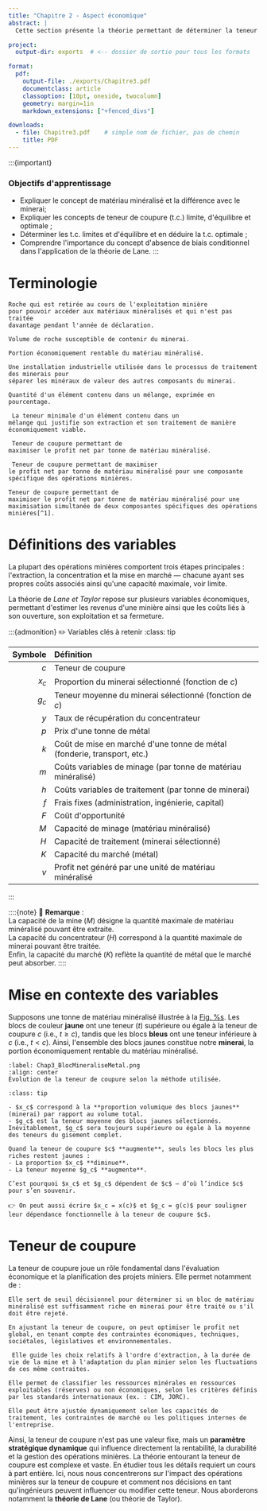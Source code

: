```yaml
---
title: "Chapitre 2 - Aspect économique"
abstract: |
  Cette section présente la théorie permettant de déterminer la teneur de coupure optimale pour les opérations minières. La définition des paramètres y est exposée, ainsi que des ateliers interactifs permettant d’étudier l’impact des paramètres opérationnels et économiques sur la rentabilité des projets miniers.

project:
  output-dir: exports  # <-- dossier de sortie pour tous les formats

format:
  pdf:
    output-file: ./exports/Chapitre3.pdf
    documentclass: article
    classoption: [10pt, oneside, twocolumn]
    geometry: margin=1in
    markdown_extensions: ["+fenced_divs"]

downloads:
  - file: Chapitre3.pdf    # simple nom de fichier, pas de chemin
    title: PDF
---
```


:::{important}
### Objectifs d'apprentissage

-   Expliquer le concept de matériau minéralisé et la différence avec le
    minerai;
-   Expliquer les concepts de teneur de coupure (t.c.) limite,
    d'équilibre et optimale ;
-   Déterminer les t.c. limites et d'équilibre et en déduire la t.c.
    optimale ;
-   Comprendre l'importance du concept d'absence de biais conditionnel
    dans l'application de la théorie de Lane.
:::

# Terminologie

```{dropdown} **Stérile**
Roche qui est retirée au cours de l'exploitation minière
pour pouvoir accéder aux matériaux minéralisés et qui n'est pas traitée
davantage pendant l'année de déclaration.
```


```{dropdown} **Matériau minéralisé**
Volume de roche susceptible de contenir du minerai.
```


```{dropdown} **Minerai**
Portion économiquement rentable du matériau minéralisé.
```


```{dropdown} **Concentrateur (ou usine de traintement)**
Une installation industrielle utilisée dans le processus de traitement des minerais pour
séparer les minéraux de valeur des autres composants du minerai.
```


```{dropdown} **Teneur**
Quantité d'un élément contenu dans un mélange, exprimée en pourcentage.
```


```{dropdown} **Teneur de coupure**
 La teneur minimale d'un élément contenu dans un
mélange qui justifie son extraction et son traitement de manière
économiquement viable.
```


```{dropdown} **Teneur de coupure optimale**
 Teneur de coupure permettant de
maximiser le profit net par tonne de matériau minéralisé.
```


```{dropdown} **Teneur de coupure limite**
 Teneur de coupure permettant de maximiser
le profit net par tonne de matériau minéralisé pour une composante
spécifique des opérations minières.
```


```{dropdown} **Teneur de coupure d'équilibre**
Teneur de coupure permettant de
maximiser le profit net par tonne de matériau minéralisé pour une
maximisation simultanée de deux composantes spécifiques des opérations
minières[^1].
```


# Définitions des variables

La plupart des opérations minières comportent trois étapes principales : l'extraction, la concentration et la mise en marché — chacune ayant ses propres coûts associés ainsi qu'une capacité maximale, voir limite.

La théorie de *Lane et Taylor* repose sur plusieurs variables économiques, permettant d'estimer les revenus d'une minière ainsi que les coûts liés à son ouverture, son exploitation et sa fermeture.

:::{admonition} ✏️ Variables clés à retenir
:class: tip

| Symbole | Définition |
|--------:|:-----------|
| <a id="var-c"></a> $c$     | Teneur de coupure |
| <a id="var-xc"></a> $x_c$   | Proportion du minerai sélectionné (fonction de $c$) |
| <a id="var-gc"></a> $g_c$   | Teneur moyenne du minerai sélectionné (fonction de $c$) |
| <a id="var-y"></a>  $y$     | Taux de récupération du concentrateur |
| <a id="var-p"></a>  $p$     | Prix d'une tonne de métal |
| <a id="var-k"></a>  $k$     | Coût de mise en marché d'une tonne de métal (fonderie, transport, etc.) |
| <a id="var-m"></a>  $m$     | Coûts variables de minage (par tonne de matériau minéralisé) |
| <a id="var-h"></a>  $h$     | Coûts variables de traitement (par tonne de minerai) |
| <a id="var-f"></a>  $f$     | Frais fixes (administration, ingénierie, capital) |
| <a id="var-F"></a>  $F$     | Coût d'opportunité |
| <a id="var-M"></a>  $M$     | Capacité de minage (matériau minéralisé) |
| <a id="var-H"></a>  $H$     | Capacité de traitement (minerai sélectionné) |
| <a id="var-K"></a>  $K$     | Capacité du marché (métal) |
| <a id="var-v"></a>  $v$     | Profit net généré par une unité de matériau minéralisé |
:::

::::{note}
📌 **Remarque** :  
La capacité de la mine ($M$) désigne la quantité maximale de matériau minéralisé pouvant être extraite.  
La capacité du concentrateur ($H$) correspond à la quantité maximale de minerai pouvant être traitée.  
Enfin, la capacité du marché ($K$) reflète la quantité de métal que le marché peut absorber.
::::


# Mise en contexte des variables

Supposons une tonne de matériau minéralisé illustrée à la [Fig. %s](#Chap3_BlocMineraliseMetal.png). Les blocs de couleur **jaune** ont une teneur ($t$) supérieure ou égale à la teneur de coupure $c$ (i.e., $t \geq c$), tandis que les blocs **bleus** ont une teneur inférieure à $c$ (i.e., $t < c$). Ainsi, l'ensemble des blocs jaunes constitue notre **minerai**, la portion économiquement rentable du matériau minéralisé.


```{figure} images/Chap3_BlocMineraliseMetal.png
:label: Chap3_BlocMineraliseMetal.png
:align: center 
Évolution de la teneur de coupure selon la méthode utilisée.
```

```{admonition} 🔍 Comprendre $x_c$ et $g_c$
:class: tip

- $x_c$ correspond à la **proportion volumique des blocs jaunes** (minerai) par rapport au volume total.  
- $g_c$ est la teneur moyenne des blocs jaunes sélectionnés. Inévitablement, $g_c$ sera toujours supérieure ou égale à la moyenne des teneurs du gisement complet. 

Quand la teneur de coupure $c$ **augmente**, seuls les blocs les plus riches restent jaunes :  
- La proportion $x_c$ **diminue**.  
- La teneur moyenne $g_c$ **augmente**.

C’est pourquoi $x_c$ et $g_c$ dépendent de $c$ — d’où l’indice $c$ pour s’en souvenir.

👉 On peut aussi écrire $x_c = x(c)$ et $g_c = g(c)$ pour souligner leur dépendance fonctionnelle à la teneur de coupure $c$.

```

# Teneur de coupure

La teneur de coupure joue un rôle fondamental dans l'évaluation
économique et la planification des projets miniers. Elle permet
notamment de :

```{dropdown} **Distinguer le minerai du stérile**
Elle sert de seuil décisionnel pour déterminer si un bloc de matériau minéralisé est suffisamment riche en minerai pour être traité ou s'il doit être rejeté.
```

```{dropdown} **Maximiser la valeur économique du gisement**
En ajustant la teneur de coupure, on peut optimiser le profit net global, en tenant compte des contraintes économiques, techniques, sociétales, législatives et environnementales.
```

```{dropdown} **Planifier l'exploitation minière**
 Elle guide les choix relatifs à l'ordre d'extraction, à la durée de vie de la mine et à l'adaptation du plan minier selon les fluctuations de ces même contraites.
```

```{dropdown} **Évaluer les ressources et réserves**
Elle permet de classifier les ressources minérales en ressources exploitables (réserves) ou non économiques, selon les critères définis par les standards internationaux (ex. : CIM, JORC).
```

```{dropdown} **Prendre des décisions stratégiques**
Elle peut être ajustée dynamiquement selon les capacités de traitement, les contraintes de marché ou les politiques internes de l'entreprise.
```

Ainsi, la teneur de coupure n'est pas une valeur fixe, mais un **paramètre
stratégique dynamique** qui influence directement la rentabilité, la durabilité et
la gestion des opérations minières. La théorie entourant la teneur de
coupure est complexe et vaste. En étudier tous les détails requiert un
cours à part entière. Ici, nous nous concentrerons sur l'impact des
opérations minières sur la teneur de coupure et comment nos décisions en
tant qu'ingénieurs peuvent influencer ou modifier cette teneur. Nous
aborderons notamment la **théorie de Lane** (ou théorie de Taylor).

[^1]: Nous pourrions optimiser en fonction de plus de deux composantes,
    mais cela rend la démarche beaucoup plus complexe et n'ajoute pas
    nécessairement plus de précision en raison des hypothèses qui
    doivent être posées.

[^2]: Sauf si une hausse est attendue à court terme. Nous ne changerons
    pas nos stratégies pour une variation à court terme, sauf si des
    coûts d'opportunité sont identifiés

